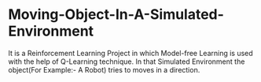 # Moving-Object-In-A-Simulated-Environment

It is a Reinforcement Learning Project in which Model-free Learning is used with the help of Q-Learning technique. In that Simulated Environment the object(For Example:- A Robot)
tries to moves in a direction. 

